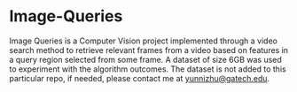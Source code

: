 # Image-Queries
Image Queries is a Computer Vision project implemented through a video search method to retrieve relevant frames from a video based on features in a query region selected from some frame. A dataset of size 6GB was used to experiment with the algorithm outcomes.
The dataset is not added to this particular repo, if needed, please contact me at <yunnizhu@gatech.edu>. 
